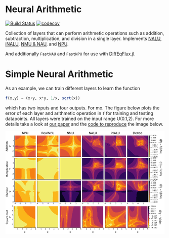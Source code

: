# Neural Arithmetic

[![Build Status](https://travis-ci.com/nmheim/NeuralArithmetic.jl.svg?branch=master)](https://travis-ci.com/nmheim/NeuralArithmetic.jl)
[![codecov](https://codecov.io/gh/nmheim/NeuralArithmetic.jl/branch/master/graph/badge.svg)](https://codecov.io/gh/nmheim/NeuralArithmetic.jl)

Collection of layers that can perform arithmetic operations such as addition,
subtraction, multiplication, and division in a single layer.  Implements
[NALU](https://arxiv.org/abs/1808.00508),
[iNALU](https://arxiv.org/abs/2003.07629),
[NMU & NAU](https://openreview.net/forum?id=H1gNOeHKPS), and [NPU](https://arxiv.org/abs/2006.01681).

And additionally `FastNAU` and `FastNPU` for use with [DiffEqFlux.jl](https://github.com/SciML/DiffEqFlux.jl).

# Simple Neural Arithmetic

As an example, we can train different layers to learn the function
```julia
f(x,y) = (x+y, x*y, 1/x, sqrt(x))
```
which has two inputs and four outputs. For mo.  The figure below plots the
error of each layer and arithmetic operation in `f` for training and testing
datapoints.  All layers were trained on the input range U(0.1,2). For more
details take a look at [our paper](https://arxiv.org/abs/2006.01681) and
the [code to reproduce](https://github.com/nmheim/NeuralPowerUnits) the image below.

![layers](img/layers.png)
